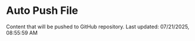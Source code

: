 # Auto Push File

Content that will be pushed to GitHub repository.
Last updated: 07/21/2025, 08:55:59 AM